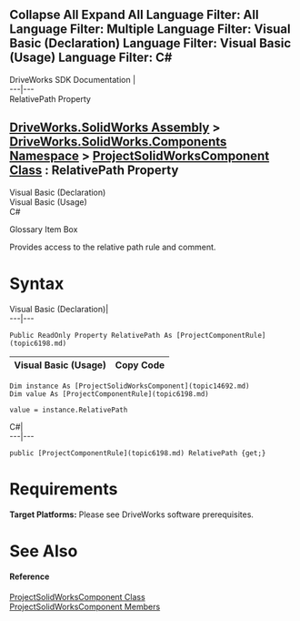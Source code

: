        

 Collapse All Expand All  Language Filter: All  Language Filter: Multiple  Language Filter: Visual Basic (Declaration) Language Filter: Visual Basic (Usage) Language Filter: C#  
---  
DriveWorks SDK Documentation  |   
---|---  
RelativePath Property   
  
[DriveWorks.SolidWorks Assembly](topic13342.md) > [DriveWorks.SolidWorks.Components Namespace](topic13925.md) > [ProjectSolidWorksComponent Class](topic14692.md) : RelativePath Property  
---  
  
Visual Basic (Declaration)    
Visual Basic (Usage)    
C# 

Glossary Item Box

Provides access to the relative path rule and comment. 

# Syntax

Visual Basic (Declaration)|   
---|---  
      
    
    Public ReadOnly Property RelativePath As [ProjectComponentRule](topic6198.md)  
  
Visual Basic (Usage)| Copy Code  
---|---  
      
    
    Dim instance As [ProjectSolidWorksComponent](topic14692.md)
    Dim value As [ProjectComponentRule](topic6198.md)
     
    value = instance.RelativePath  
  
C#|   
---|---  
      
    
    public [ProjectComponentRule](topic6198.md) RelativePath {get;}  
  
# Requirements

**Target Platforms:** Please see DriveWorks software prerequisites.

# See Also

#### Reference

[ProjectSolidWorksComponent Class](topic14692.md)   
[ProjectSolidWorksComponent Members](topic14693.md)


